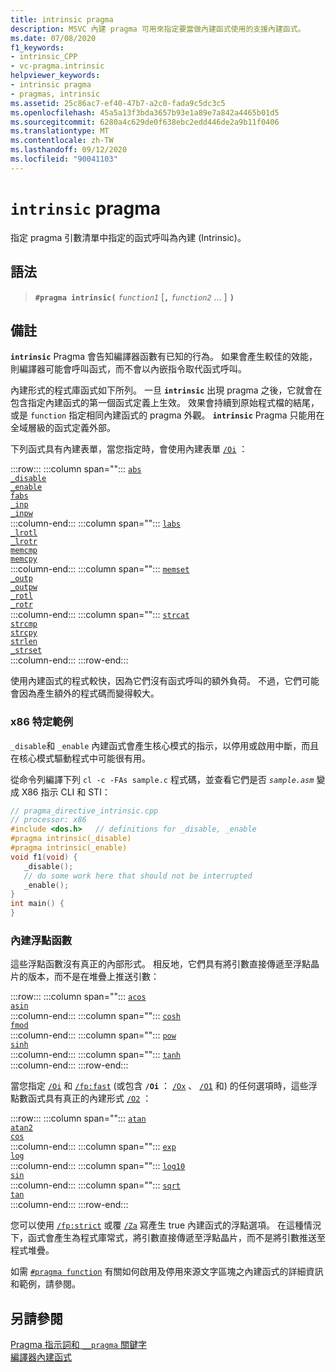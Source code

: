```yaml
---
title: intrinsic pragma
description: MSVC 內建 pragma 可用來指定要當做內建函式使用的支援內建函式。
ms.date: 07/08/2020
f1_keywords:
- intrinsic_CPP
- vc-pragma.intrinsic
helpviewer_keywords:
- intrinsic pragma
- pragmas, intrinsic
ms.assetid: 25c86ac7-ef40-47b7-a2c0-fada9c5dc3c5
ms.openlocfilehash: 45a5a13f3bda3657b93e1a89e7a842a4465b01d5
ms.sourcegitcommit: 6280a4c629de0f638ebc2edd446de2a9b11f0406
ms.translationtype: MT
ms.contentlocale: zh-TW
ms.lasthandoff: 09/12/2020
ms.locfileid: "90041103"
---
```

# <a name="intrinsic-pragma"></a>`intrinsic` pragma

指定 pragma 引數清單中指定的函式呼叫為內建 (Intrinsic)。

## <a name="syntax"></a>語法

> **`#pragma intrinsic(`** *`function1`* [**`,`** _`function2`_ ... ] **`)`**

## <a name="remarks"></a>備註

**`intrinsic`** Pragma 會告知編譯器函數有已知的行為。 如果會產生較佳的效能，則編譯器可能會呼叫函式，而不會以內嵌指令取代函式呼叫。

內建形式的程式庫函式如下所列。 一旦 **`intrinsic`** 出現 pragma 之後，它就會在包含指定內建函式的第一個函式定義上生效。 效果會持續到原始程式檔的結尾，或是 `function` 指定相同內建函式的 pragma 外觀。 **`intrinsic`** Pragma 只能用在全域層級的函式定義外部。

下列函式具有內建表單，當您指定時，會使用內建表單 [`/Oi`](../build/reference/oi-generate-intrinsic-functions.md) ：

:::row:::
   :::column span="":::
      [`abs`](../c-runtime-library/reference/abs-labs-llabs-abs64.md)\
      [`_disable`](../intrinsics/disable.md)\
      [`_enable`](../intrinsics/enable.md)\
      [`fabs`](../c-runtime-library/reference/fabs-fabsf-fabsl.md)\
      [`_inp`](../c-runtime-library/inp-inpw-inpd.md)\
      [`_inpw`](../c-runtime-library/inp-inpw-inpd.md)\
   :::column-end:::
   :::column span="":::
      [`labs`](../c-runtime-library/reference/abs-labs-llabs-abs64.md)\
      [`_lrotl`](../c-runtime-library/reference/lrotl-lrotr.md)\
      [`_lrotr`](../c-runtime-library/reference/lrotl-lrotr.md)\
      [`memcmp`](../c-runtime-library/reference/memcmp-wmemcmp.md)\
      [`memcpy`](../c-runtime-library/reference/memcpy-wmemcpy.md)\
   :::column-end:::
   :::column span="":::
      [`memset`](../c-runtime-library/reference/memset-wmemset.md)\
      [`_outp`](../c-runtime-library/outp-outpw-outpd.md)\
      [`_outpw`](../c-runtime-library/outp-outpw-outpd.md)\
      [`_rotl`](../c-runtime-library/reference/rotl-rotl64-rotr-rotr64.md)\
      [`_rotr`](../c-runtime-library/reference/rotl-rotl64-rotr-rotr64.md)\
   :::column-end:::
   :::column span="":::
      [`strcat`](../c-runtime-library/reference/strcat-wcscat-mbscat.md)\
      [`strcmp`](../c-runtime-library/reference/strcmp-wcscmp-mbscmp.md)\
      [`strcpy`](../c-runtime-library/reference/strcpy-wcscpy-mbscpy.md)\
      [`strlen`](../c-runtime-library/reference/strlen-wcslen-mbslen-mbslen-l-mbstrlen-mbstrlen-l.md)\
      [`_strset`](../c-runtime-library/reference/strset-strset-l-wcsset-wcsset-l-mbsset-mbsset-l.md)\
   :::column-end:::
:::row-end:::

使用內建函式的程式較快，因為它們沒有函式呼叫的額外負荷。 不過，它們可能會因為產生額外的程式碼而變得較大。

### <a name="x86-specific-example"></a>x86 特定範例

`_disable`和 `_enable` 內建函式會產生核心模式的指示，以停用或啟用中斷，而且在核心模式驅動程式中可能很有用。

從命令列編譯下列 `cl -c -FAs sample.c` 程式碼，並查看它們是否 *`sample.asm`* 變成 X86 指示 CLI 和 STI：

```cpp
// pragma_directive_intrinsic.cpp
// processor: x86
#include <dos.h>   // definitions for _disable, _enable
#pragma intrinsic(_disable)
#pragma intrinsic(_enable)
void f1(void) {
   _disable();
   // do some work here that should not be interrupted
   _enable();
}
int main() {
}
```

### <a name="intrinsic-floating-point-functions"></a>內建浮點函數

這些浮點函數沒有真正的內部形式。 相反地，它們具有將引數直接傳遞至浮點晶片的版本，而不是在堆疊上推送引數：

:::row:::
   :::column span="":::
      [`acos`](../c-runtime-library/reference/acos-acosf-acosl.md)\
      [`asin`](../c-runtime-library/reference/asin-asinf-asinl.md)\
   :::column-end:::
   :::column span="":::
      [`cosh`](../c-runtime-library/reference/cosh-coshf-coshl.md)\
      [`fmod`](../c-runtime-library/reference/fmod-fmodf.md)\
   :::column-end:::
   :::column span="":::
      [`pow`](../c-runtime-library/reference/pow-powf-powl.md)\
      [`sinh`](../c-runtime-library/reference/sinh-sinhf-sinhl.md)\
   :::column-end:::
   :::column span="":::
      [`tanh`](../c-runtime-library/reference/tanh-tanhf-tanhl.md)\
   :::column-end:::
:::row-end:::

當您指定 [`/Oi`](../build/reference/oi-generate-intrinsic-functions.md) 和 [`/fp:fast`](../build/reference/fp-specify-floating-point-behavior.md) (或包含 **`/Oi`** ： [`/Ox`](../build/reference/ox-full-optimization.md) 、 [`/O1`](../build/reference/o1-o2-minimize-size-maximize-speed.md) 和) 的任何選項時，這些浮點數函式具有真正的內建形式 [`/O2`](../build/reference/o1-o2-minimize-size-maximize-speed.md) ：

:::row:::
   :::column span="":::
      [`atan`](../c-runtime-library/reference/atan-atanf-atanl-atan2-atan2f-atan2l.md)\
      [`atan2`](../c-runtime-library/reference/atan-atanf-atanl-atan2-atan2f-atan2l.md)\
      [`cos`](../c-runtime-library/reference/cos-cosf-cosl.md)\
   :::column-end:::
   :::column span="":::
      [`exp`](../c-runtime-library/reference/exp-expf.md)\
      [`log`](../c-runtime-library/reference/log-logf-log10-log10f.md)\
   :::column-end:::
   :::column span="":::
      [`log10`](../c-runtime-library/reference/log-logf-log10-log10f.md)\
      [`sin`](../c-runtime-library/reference/sin-sinf-sinl.md)\
   :::column-end:::
   :::column span="":::
      [`sqrt`](../c-runtime-library/reference/sqrt-sqrtf-sqrtl.md)\
      [`tan`](../c-runtime-library/reference/tan-tanf-tanl.md)\
   :::column-end:::
:::row-end:::

您可以使用 [`/fp:strict`](../build/reference/fp-specify-floating-point-behavior.md) 或覆 [`/Za`](../build/reference/za-ze-disable-language-extensions.md) 寫產生 true 內建函式的浮點選項。 在這種情況下，函式會產生為程式庫常式，將引數直接傳遞至浮點晶片，而不是將引數推送至程式堆疊。

如需 [`#pragma function`](../preprocessor/function-c-cpp.md) 有關如何啟用及停用來源文字區塊之內建函式的詳細資訊和範例，請參閱。

## <a name="see-also"></a>另請參閱

[Pragma 指示詞和 `__pragma` 關鍵字](../preprocessor/pragma-directives-and-the-pragma-keyword.md)\
[編譯器內建函式](../intrinsics/compiler-intrinsics.md)
